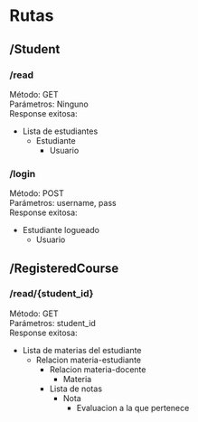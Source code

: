 # Rutas

## /Student
### /read
Método: GET<br>
Parámetros: Ninguno<br>
Response exitosa:<br>
* Lista de estudiantes
  * Estudiante
    * Usuario

### /login
Método: POST<br>
Parámetros: username, pass<br>
Response exitosa:<br>
* Estudiante logueado
  * Usuario
  
## /RegisteredCourse
### /read/{student_id}
Método: GET<br>
Parámetros: student_id<br>
Response exitosa:<br>
* Lista de materias del estudiante
  * Relacion materia-estudiante
    * Relacion materia-docente
      * Materia
    * Lista de notas
      * Nota
        * Evaluacion a la que pertenece
